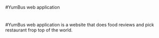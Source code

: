 #YumBus web application
# 
#YumBus web application is a website that does food reviews and pick restaurant frop top of the world.
